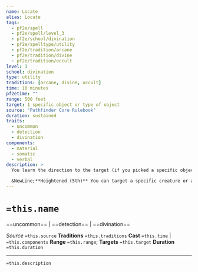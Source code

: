 ```yaml
---
name: Locate
alias: Locate
tags:
  - pf2e/spell
  - pf2e/spell/level_3
  - pf2e/school/divination
  - pf2e/spelltype/utility
  - pf2e/tradition/arcane
  - pf2e/tradition/divine
  - pf2e/tradition/occult
level: 3
school: divination
type: utility
traditions: [arcane, divine, occult]
time: 10 minutes
pf2etime: ""
range: 500 feet
target: 1 specific object or type of object
source: "Pathfinder Core Rulebook"
duration: sustained
traits:
  - uncommon
  - detection
  - divination
components:
  - material
  - somatic
  - verbal
description: >
  You learn the direction to the target (if you picked a specific object, such as "my mother's sword") or the nearest target (if you picked a type of object, such as "swords"). If the target is a specific object, you must have observed it directly with your own senses. If it's a type of object, you still need to have an accurate mental image of the type of object. If there's lead or running water between you and the target, this spell can't locate the object. This means you might find a type of object farther away if the nearest one is behind lead or running water.

  &NewLine;**Heightened (5th)** You can target a specific creature or ancestry instead of an object, but you must have met or seen up close the creature or ancestry you want to target.
---
```

# `=this.name`
==uncommon== | ==detection== | ==divination==

*Source* `=this.source`
**Traditions** `=this.traditions`
**Cast** `=this.time` | `=this.components`
**Range** `=this.range`; **Targets** `=this.target`
**Duration** `=this.duration`

***
`=this.description`